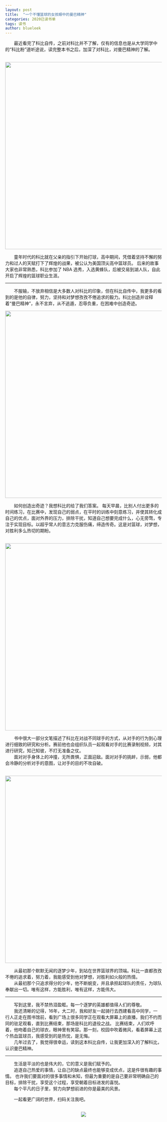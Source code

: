 ```yaml
---
layout: post
title:  "一个不懂篮球的女孩眼中的曼巴精神"
categories: 2020已读书单
tags: 读书
author: blueleek
---
```


&emsp;&emsp;最近看完了科比自传，之前对科比并不了解，仅有的信息也是从大学同学中的“科比粉”道听途说，读完整本书之后，加深了对科比，对曼巴精神的了解。













<br/>

<img width = "600" src="https://img-blog.csdnimg.cn/2020041217345519.png?x-oss-process=image/watermark,type_ZmFuZ3poZW5naGVpdGk,shadow_10,text_aHR0cHM6Ly9ibG9nLmNzZG4ubmV0L2hodGh3eA==,size_20,color_FFFFFF,t_70"/>

<br/>

&emsp;&emsp;童年时代的科比就在父亲的指引下开始打球，高中期间，凭借着坚持不懈的努力和过人的天赋打下了辉煌的战果，被公认为美国顶尖高中篮球员。
后来的故事大家也非常熟悉，科比参加了 NBA 选秀，入选黄蜂队，后被交易到湖人队，自此开启了辉煌的篮球职业生涯。

<hr>

&emsp;&emsp;不服输，不放弃相信是大多数人对科比的印象，但在科比自传中，我更多的看到的是他的自律，努力，坚持和对梦想孜孜不倦追求的毅力。科比创造并诠释着“曼巴精神”，永不言弃，从不逃遁，忍辱负重，在困难中创造奇迹。<br/>

<img width = "600" src="https://img-blog.csdnimg.cn/2020041217382318.png?x-oss-process=image/watermark,type_ZmFuZ3poZW5naGVpdGk,shadow_10,text_aHR0cHM6Ly9ibG9nLmNzZG4ubmV0L2hodGh3eA==,size_16,color_FFFFFF,t_70"/>

<br/>

&emsp;&emsp;如何创造出奇迹？我想科比的给了我们答案。
每天早晨，比别人付出更多的时间练习，在比赛中，发现自己的弱点，在平时的训练中刻意练习，并使其转化成自己的优点，面对外界的压力，排除干扰，知道自己想要完成什么，心无旁骛，专注于实现目标。以超乎常人的意志力克服伤痛，缔造传奇。这是对篮球，对梦想，对胜利多么热切的期盼。

<br/>
<img width = "600" src="https://img-blog.csdnimg.cn/20200412173943105.png?x-oss-process=image/watermark,type_ZmFuZ3poZW5naGVpdGk,shadow_10,text_aHR0cHM6Ly9ibG9nLmNzZG4ubmV0L2hodGh3eA==,size_16,color_FFFFFF,t_70"/>
<br/>

&emsp;&emsp;书中很大一部分文笔描述了科比在对战不同球手的方式，从对手的行为到心理进行细致的研究和分析。赛前他也会组织队员一起观看对手的比赛录制视频，对其进行研究，知己知彼，不打无准备之仗。<br/>
&emsp;&emsp;面对对手身体上的冲撞，无所畏惧，正面迎敌。面对对手的挑衅，示弱，他都会冷静的分析对手的意图，让对手的目的不攻自破。


<br/>
<img width = "600" src="https://img-blog.csdnimg.cn/20200412174055742.png?x-oss-process=image/watermark,type_ZmFuZ3poZW5naGVpdGk,shadow_10,text_aHR0cHM6Ly9ibG9nLmNzZG4ubmV0L2hodGh3eA==,size_16,color_FFFFFF,t_70"/>
<br/> 

&emsp;&emsp;从最初那个默默无闻的逐梦少年，到站在世界篮球界的顶端。科比一直都孜孜不倦的追求着，努力着，我能感受到他对梦想，对胜利如火般的热情。<br/>
&emsp;&emsp;从最初那个只追求得分的少年，他不断蜕变，并且承担起球队的责任，为球队奉献出一切。唯有这样，方能胜利，唯有这样，方能伟大。<br/>

<hr>

&emsp;&emsp;写到这里，我不禁热泪盈眶。每一个逐梦的英雄都值得人们的尊敬。<br/>
&emsp;&emsp;我还清晰的记得，16年，大二时，我和好友一起骑行去西建看高中同学，一行人正走在图书馆前，看到广场上很多同学正在观看大屏幕上的直播，我们不约而同的驻足观看，直到比赛结束，那场是科比的退役之战。
比赛结束，人们欢呼着，他吻着自己的球衣，眼神里有笑容。那一刻，校园中吹着微风，看着屏幕上这个热血篮球员，我感受到的是热忱，是无悔。<br/>
&emsp;&emsp;几年过去了，我觉得很幸运，读到这本科比自传，让我更加深入的了解科比，认识曼巴精神。

<hr>


&emsp;&emsp;生活是平淡的也是伟大的，它的意义是我们赋予的。<br/>
&emsp;&emsp;追逐自己热爱的事情，让自己的缺点最终也能够变成优点，这是件很有趣的事情。
也许我们要面对的很多事情和未知，但最为重要的是自己要非常明确自己的目标，排除干扰，享受这个过程，享受朝着目标进发的喜悦。<br/>
&emsp;&emsp;每个平凡的日子里，努力向梦想前进的你是最美的风景。<br/>

&emsp;&emsp;一起看更广阔的世界，扫码关注我吧。<br/>
<br/>
<div style="text-align: center">
<img src="https://pic1.zhimg.com/80/v2-e9a8c6db60c6ed251ad46fa464063dac_hd.jpg"/>
</div>

